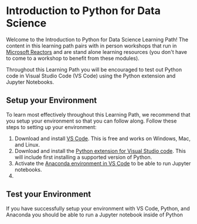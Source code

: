 # Introduction to Python for Data Science
Welcome to the Introduction to Python for Data Science Learning Path! The content in this learning path pairs with in person workshops that run in [Microsoft Reactors](https://developer.microsoft.com/en-us/reactor/) and are stand alone learning resources (you don't have to come to a workshop to benefit from these modules).

Throughout this Learning Path you will be encouraged to test out Python code in Visual Studio Code (VS Code) using the Python extension and Jupyter Notebooks. 

## Setup your Environment
To learn most effectively throughout this Learning Path, we recommend that you setup your environment so that you can follow along. Follow these steps to setting up your environment:
1. Download and install [VS Code](https://code.visualstudio.com/). This is free and works on Windows, Mac, and Linux. 
2. Download and install the [Python extension for Visual Studio code](https://marketplace.visualstudio.com/items?itemName=ms-python.python). This will include first installing a supported version of Python.
3. Activate the [Anaconda environment in VS Code](https://code.visualstudio.com/docs/python/jupyter-support) to be able to run Jupyter notebooks.
4. 

## Test your Environment
If you have successfully setup your environment with VS Code, Python, and Anaconda you should be able to run a Jupyter notebook inside of Python